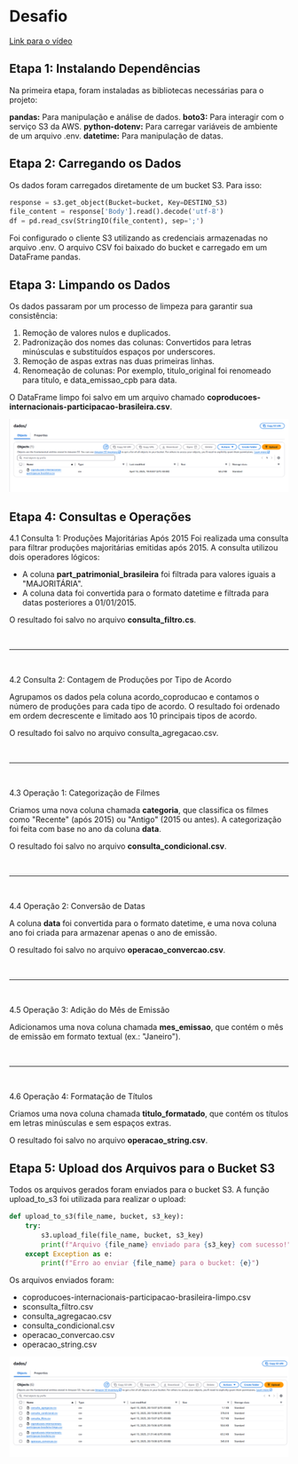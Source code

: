 # Desafio
[Link para o vídeo](https://compasso-my.sharepoint.com/:v:/r/personal/vitor_borges_pb_compasso_com_br/Documents/vitor.borges-sprint04.mkv?csf=1&web=1&e=467JPF)

## Etapa 1: Instalando Dependências
Na primeira etapa, foram instaladas as bibliotecas necessárias para o projeto:

**pandas:** Para manipulação e análise de dados.
**boto3:** Para interagir com o serviço S3 da AWS.
**python-dotenv:** Para carregar variáveis de ambiente de um arquivo .env.
**datetime:** Para manipulação de datas.

## Etapa 2: Carregando os Dados
Os dados foram carregados diretamente de um bucket S3. Para isso:

```python
response = s3.get_object(Bucket=bucket, Key=DESTINO_S3)
file_content = response['Body'].read().decode('utf-8')
df = pd.read_csv(StringIO(file_content), sep=';')
```

Foi configurado o cliente S3 utilizando as credenciais armazenadas no arquivo .env.
O arquivo CSV foi baixado do bucket e carregado em um DataFrame pandas.

## Etapa 3: Limpando os Dados
Os dados passaram por um processo de limpeza para garantir sua consistência:

1. Remoção de valores nulos e duplicados.
2. Padronização dos nomes das colunas: Convertidos para letras minúsculas e substituídos espaços por underscores.
3. Remoção de aspas extras nas duas primeiras linhas.
4. Renomeação de colunas: Por exemplo, titulo_original foi renomeado para titulo, e data_emissao_cpb para data.

O DataFrame limpo foi salvo em um arquivo chamado **coproducoes-internacionais-participacao-brasileira.csv**.

![bucket-dados](../Evidencias/desafio-evidencia-1.PNG)

## Etapa 4: Consultas e Operações
4.1 Consulta 1: Produções Majoritárias Após 2015
Foi realizada uma consulta para filtrar produções majoritárias emitidas após 2015. A consulta utilizou dois operadores lógicos:

* A coluna **part_patrimonial_brasileira** foi filtrada para valores iguais a "MAJORITÁRIA".
* A coluna data foi convertida para o formato datetime e filtrada para datas posteriores a 01/01/2015.
  
O resultado foi salvo no arquivo **consulta_filtro.cs**.

<br>
<hr>
<br>

4.2 Consulta 2: Contagem de Produções por Tipo de Acordo

Agrupamos os dados pela coluna acordo_coproducao e contamos o número de produções para cada tipo de acordo. O resultado foi ordenado em ordem decrescente e limitado aos 10 principais tipos de acordo.

O resultado foi salvo no arquivo consulta_agregacao.csv.

<br>
<hr>
<br>

4.3 Operação 1: Categorização de Filmes

Criamos uma nova coluna chamada **categoria**, que classifica os filmes como "Recente" (após 2015) ou "Antigo" (2015 ou antes). A categorização foi feita com base no ano da coluna **data**.

O resultado foi salvo no arquivo **consulta_condicional.csv**.

<br>
<hr>
<br>

4.4 Operação 2: Conversão de Datas

A coluna **data** foi convertida para o formato datetime, e uma nova coluna ano foi criada para armazenar apenas o ano de emissão.

O resultado foi salvo no arquivo **operacao_convercao.csv**.

<br>
<hr>
<br>

4.5 Operação 3: Adição do Mês de Emissão

Adicionamos uma nova coluna chamada **mes_emissao**, que contém o mês de emissão em formato textual (ex.: "Janeiro").

<br>
<hr>
<br>

4.6 Operação 4: Formatação de Títulos

Criamos uma nova coluna chamada **titulo_formatado**, que contém os títulos em letras minúsculas e sem espaços extras.

O resultado foi salvo no arquivo **operacao_string.csv**.

## Etapa 5: Upload dos Arquivos para o Bucket S3
Todos os arquivos gerados foram enviados para o bucket S3. A função upload_to_s3 foi utilizada para realizar o upload:

```python
def upload_to_s3(file_name, bucket, s3_key):
    try:
        s3.upload_file(file_name, bucket, s3_key)
        print(f"Arquivo {file_name} enviado para {s3_key} com sucesso!")
    except Exception as e:
        print(f"Erro ao enviar {file_name} para o bucket: {e}")
```

Os arquivos enviados foram:

* coproducoes-internacionais-participacao-brasileira-limpo.csv
* sconsulta_filtro.csv
* consulta_agregacao.csv
* consulta_condicional.csv
* operacao_convercao.csv
* operacao_string.csv
  
![bucket resultado](../Evidencias/desafio-evidencia-2.PNG)

